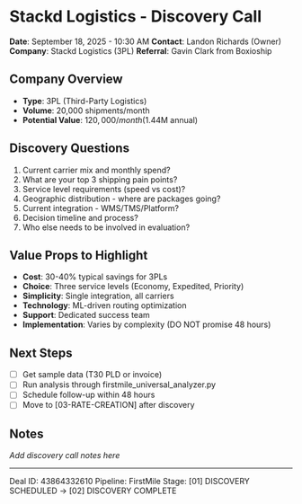 # Stackd Logistics - Discovery Call
**Date**: September 18, 2025 - 10:30 AM
**Contact**: Landon Richards (Owner)
**Company**: Stackd Logistics (3PL)
**Referral**: Gavin Clark from Boxioship

## Company Overview
- **Type**: 3PL (Third-Party Logistics)
- **Volume**: 20,000 shipments/month
- **Potential Value**: $120,000/month ($1.44M annual)

## Discovery Questions
1. Current carrier mix and monthly spend?
2. What are your top 3 shipping pain points?
3. Service level requirements (speed vs cost)?
4. Geographic distribution - where are packages going?
5. Current integration - WMS/TMS/Platform?
6. Decision timeline and process?
7. Who else needs to be involved in evaluation?

## Value Props to Highlight
- **Cost**: 30-40% typical savings for 3PLs
- **Choice**: Three service levels (Economy, Expedited, Priority)
- **Simplicity**: Single integration, all carriers
- **Technology**: ML-driven routing optimization
- **Support**: Dedicated success team
- **Implementation**: Varies by complexity (DO NOT promise 48 hours)

## Next Steps
- [ ] Get sample data (T30 PLD or invoice)
- [ ] Run analysis through firstmile_universal_analyzer.py
- [ ] Schedule follow-up within 48 hours
- [ ] Move to [03-RATE-CREATION] after discovery

## Notes
*Add discovery call notes here*

---
Deal ID: 43864332610
Pipeline: FirstMile
Stage: [01] DISCOVERY SCHEDULED → [02] DISCOVERY COMPLETE